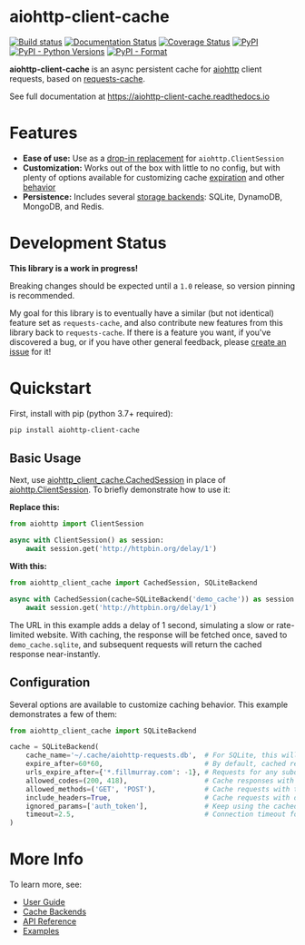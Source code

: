 # aiohttp-client-cache

[![Build status](https://github.com/JWCook/aiohttp-client-cache/workflows/Build/badge.svg)](https://github.com/JWCook/aiohttp-client-cache/actions)
[![Documentation Status](https://img.shields.io/readthedocs/aiohttp-client-cache/stable?label=docs)](https://aiohttp-client-cache.readthedocs.io/en/latest/)
[![Coverage Status](https://img.shields.io/coveralls/github/JWCook/aiohttp-client-cache)](https://coveralls.io/github/JWCook/aiohttp-client-cache?branch=main)
[![PyPI](https://img.shields.io/pypi/v/aiohttp-client-cache?color=blue)](https://pypi.org/project/aiohttp-client-cache)
[![PyPI - Python Versions](https://img.shields.io/pypi/pyversions/aiohttp-client-cache)](https://pypi.org/project/aiohttp-client-cache)
[![PyPI - Format](https://img.shields.io/pypi/format/aiohttp-client-cache?color=blue)](https://pypi.org/project/aiohttp-client-cache)

**aiohttp-client-cache** is an async persistent cache for [aiohttp](https://docs.aiohttp.org)
client requests, based on [requests-cache](https://github.com/reclosedev/requests-cache).

See full documentation at https://aiohttp-client-cache.readthedocs.io

# Features
* **Ease of use:** Use as a [drop-in replacement](https://aiohttp-client-cache.readthedocs.io/en/latest/user_guide.html)
  for `aiohttp.ClientSession`
* **Customization:** Works out of the box with little to no config, but with plenty of options
  available for customizing cache
  [expiration](https://aiohttp-client-cache.readthedocs.io/en/latest/user_guide.html#cache-expiration)
  and other [behavior](https://aiohttp-client-cache.readthedocs.io/en/latest/user_guide.html#cache-options)
* **Persistence:** Includes several [storage backends](https://aiohttp-client-cache.readthedocs.io/en/latest/backends.html):
  SQLite, DynamoDB, MongoDB, and Redis.
  
# Development Status
**This library is a work in progress!**

Breaking changes should be expected until a `1.0` release, so version pinning is recommended.

My goal for this library is to eventually have a similar (but not identical) feature set as
`requests-cache`, and also contribute new features from this library back to `requests-cache`.
If there is a feature you want, if you've discovered a bug, or if you have other general feedback, please
[create an issue](https://github.com/JWCook/aiohttp-client-cache/issues/new/choose) for it!

# Quickstart
First, install with pip (python 3.7+ required):
```bash
pip install aiohttp-client-cache
```

## Basic Usage
Next, use [aiohttp_client_cache.CachedSession](https://aiohttp-client-cache.readthedocs.io/en/latest/modules/aiohttp_client_cache.session.html#aiohttp_client_cache.session.CachedSession)
in place of [aiohttp.ClientSession](https://docs.aiohttp.org/en/stable/client_reference.html#aiohttp.ClientSession).
To briefly demonstrate how to use it:                                      
                                                                                                       
**Replace this:**
```python
from aiohttp import ClientSession

async with ClientSession() as session:
    await session.get('http://httpbin.org/delay/1')                                                          
```                                                                                                    
                                                                                                       
**With this:**           
```python
from aiohttp_client_cache import CachedSession, SQLiteBackend

async with CachedSession(cache=SQLiteBackend('demo_cache')) as session:
    await session.get('http://httpbin.org/delay/1')                                                          
```

The URL in this example adds a delay of 1 second, simulating a slow or rate-limited website.
With caching, the response will be fetched once, saved to `demo_cache.sqlite`, and subsequent
requests will return the cached response near-instantly.

## Configuration
Several options are available to customize caching behavior. This example demonstrates a few of them:

```python
from aiohttp_client_cache import SQLiteBackend

cache = SQLiteBackend(
    cache_name='~/.cache/aiohttp-requests.db',  # For SQLite, this will be used as the filename
    expire_after=60*60,                         # By default, cached responses expire in an hour
    urls_expire_after={'*.fillmurray.com': -1}, # Requests for any subdomain on this site will never expire
    allowed_codes=(200, 418),                   # Cache responses with these status codes
    allowed_methods=('GET', 'POST'),            # Cache requests with these HTTP methods
    include_headers=True,                       # Cache requests with different headers separately
    ignored_params=['auth_token'],              # Keep using the cached response even if this param changes
    timeout=2.5,                                # Connection timeout for SQLite backend 
)
```

# More Info
To learn more, see:
* [User Guide](https://aiohttp-client-cache.readthedocs.io/en/latest/user_guide.html)
* [Cache Backends](https://aiohttp-client-cache.readthedocs.io/en/latest/backends.html)
* [API Reference](https://aiohttp-client-cache.readthedocs.io/en/latest/reference.html)
* [Examples](https://aiohttp-client-cache.readthedocs.io/en/latest/examples.html)

